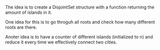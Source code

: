 The idea is to create a DisjointSet structure with a function returning the amount of islands in it.

One idea for this is to go throguh all roots and check how many different roots are there.

Anoter idea is to have a counter of different islands (initialized to n) and reduce it every time we effectively connect two cities.
